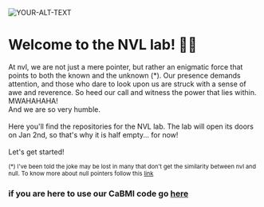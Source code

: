 <!--

**Here are some ideas to get you started:**

🙋‍♀️ A short introduction - what is your organization all about?
🌈 Contribution guidelines - how can the community get involved?
👩‍💻 Useful resources - where can the community find your docs? Is there anything else the community should know?
🍿 Fun facts - what does your team eat for breakfast?
🧙 Remember, you can do mighty things with the power of [Markdown](https://docs.github.com/github/writing-on-github/getting-started-with-writing-and-formatting-on-github/basic-writing-and-formatting-syntax)
-->


<picture>
 <source media="(prefers-color-scheme: dark)" srcset="https://raw.githubusercontent.com/NVL-Lab/NVL-Lab.github.io/main/images/banner_lab.png">
 <source media="(prefers-color-scheme: light)" srcset="https://raw.githubusercontent.com/NVL-Lab/NVL-Lab.github.io/main/images/banner_lab.png">
 <img alt="YOUR-ALT-TEXT" src="YOUR-DEFAULT-IMAGE">
</picture>

# Welcome to the NVL lab! 👋👋

At nvl, we are not just a mere pointer, but rather an enigmatic force that points to both the known and the unknown (*). Our presence demands attention, and those who dare to look upon us are struck with a sense of awe and reverence. So heed our call and witness the power that lies within. MWAHAHAHA!
<br />
And we are so very humble.
<br />
<br />
Here you'll find the repositories for the NVL lab. The lab will open its doors on Jan 2nd, so that's why it is half empty... for now!
<br />
<br />
Let's get started!

<sub>(*) I've been told the joke may be lost in many that don't get the similarity between nvl and null. To know more about null pointers follow this [link](https://youtu.be/dQw4w9WgXcQ) </sub>

### if you are here to use our CaBMI code go [here](https://github.com/NVL-Lab/CaBMI_PrairieView)
